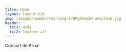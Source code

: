 ```yaml
---
title: Hada
layout: layout.njk
img: /images/header/rod-long-I79Pgmhmy5M-unsplash.jpg
header:
  txt1: Hada
  txt2: Confere aí!
---
```

Consort de Krna!
